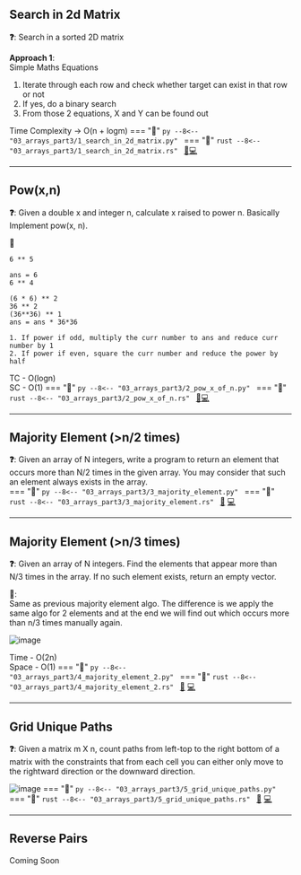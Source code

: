 ## Search in 2d Matrix

**❓**: Search in a sorted 2D matrix<br>

**Approach 1**:<br>
Simple Maths Equations<br>
1. Iterate through each row and check whether target can exist in that row or not<br>
2. If yes, do a binary search<br>
3. From those 2 equations, X and Y can be found out<br>

Time Complexity -> O(n + logm)
=== "🐍"
    ```py
    --8<-- "03_arrays_part3/1_search_in_2d_matrix.py"
    ```
=== "🦀"
    ```rust
    --8<-- "03_arrays_part3/1_search_in_2d_matrix.rs"
    ```
[📘](https://takeuforward.org/data-structure/search-in-a-sorted-2d-matrix/)[💻](https://leetcode.com/problems/search-a-2d-matrix/)<br>

---

## Pow(x,n)

**❓**: Given a double x and integer n, calculate x raised to power n. Basically Implement pow(x, n).<br>

**🧠**<br>
```
6 ** 5

ans = 6
6 ** 4

(6 * 6) ** 2
36 ** 2
(36**36) ** 1
ans = ans * 36*36

1. If power if odd, multiply the curr number to ans and reduce curr number by 1
2. If power if even, square the curr number and reduce the power by half
```


TC - O(logn)<br>
SC - O(1)
=== "🐍"
    ```py
    --8<-- "03_arrays_part3/2_pow_x_of_n.py"
    ```
=== "🦀"
    ```rust
    --8<-- "03_arrays_part3/2_pow_x_of_n.rs"
    ```
[📘](https://takeuforward.org/data-structure/implement-powxn-x-raised-to-the-power-n/)[💻](https://leetcode.com/problems/powx-n/)<br>

---

## Majority Element (>n/2 times)

**❓**: Given an array of N integers, write a program to return an element that occurs more than N/2 times in the given array. You may consider that such an element always exists in the array.<br>
=== "🐍"
    ```py
    --8<-- "03_arrays_part3/3_majority_element.py"
    ```
=== "🦀"
    ```rust
    --8<-- "03_arrays_part3/3_majority_element.rs"
    ```
[📘](ttps://takeuforward.org/data-structure/find-the-majority-element-that-occurs-more-than-n-2-times/) [💻](https://leetcode.com/problems/majority-element/)<br>



---

## Majority Element (>n/3 times)

**❓**: Given an array of N integers. Find the elements that appear more than N/3 times in the array. If no such element exists, return an empty vector.<br>



**🧠**:<br>
Same as previous majority element algo. The difference is we apply the same algo for 2 elements and at the end we will find out which occurs more than n/3 times manually again.<br>

![image](https://static.takeuforward.org/wp/uploads/2023/04/Screenshot-2023-04-20-224857.png)

Time - O(2n)<br>
Space - O(1)
=== "🐍"
    ```py
    --8<-- "03_arrays_part3/4_majority_element_2.py"
    ```
=== "🦀"
    ```rust
    --8<-- "03_arrays_part3/4_majority_element_2.rs"
    ```
[📘](https://takeuforward.org/data-structure/majority-elementsn-3-times-find-the-elements-that-appears-more-than-n-3-times-in-the-array/) [💻](https://leetcode.com/problems/majority-element-ii/)<br>

---

## Grid Unique Paths

**❓**: Given a matrix m X n, count paths from left-top to the right bottom of a matrix with the constraints that from each cell you can either only move to the rightward direction or the downward direction.<br>

![image](https://assets.leetcode.com/uploads/2018/10/22/robot_maze.png)
=== "🐍"
    ```py
    --8<-- "03_arrays_part3/5_grid_unique_paths.py"
    ```
=== "🦀"
    ```rust
    --8<-- "03_arrays_part3/5_grid_unique_paths.rs"
    ```
[📘](https://takeuforward.org/data-structure/grid-unique-paths-count-paths-from-left-top-to-the-right-bottom-of-a-matrix/) [💻](https://leetcode.com/problems/unique-paths/)<br>


---

## Reverse Pairs

Coming Soon